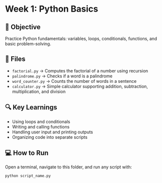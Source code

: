 # Week 1: Python Basics

## 📌 Objective
Practice Python fundamentals: variables, loops, conditionals, functions, and basic problem-solving.

## 📂 Files
- `factorial.py` → Computes the factorial of a number using recursion  
- `palindrome.py` → Checks if a word is a palindrome  
- `word_counter.py` → Counts the number of words in a sentence  
- `calculator.py` → Simple calculator supporting addition, subtraction, multiplication, and division

## 🔍 Key Learnings
- Using loops and conditionals  
- Writing and calling functions  
- Handling user input and printing outputs  
- Organizing code into separate scripts

## 💻 How to Run
Open a terminal, navigate to this folder, and run any script with:
```bash
python script_name.py
